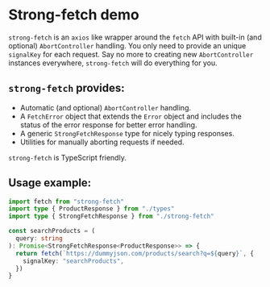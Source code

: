# Strong-fetch demo

`strong-fetch` is an `axios` like wrapper around the `fetch` API with built-in (and optional) `AbortController` handling. You only need to provide an unique `signalKey` for each request. Say no more to creating new `AbortController` instances everywhere, `strong-fetch` will do everything for you.

## `strong-fetch` provides:

- Automatic (and optional) `AbortController` handling.
- A `FetchError` object that extends the `Error` object and includes the status of the error response for better error handling.
- A generic `StrongFetchResponse` type for nicely typing responses.
- Utilities for manually aborting requests if needed.

`strong-fetch` is TypeScript friendly.

## Usage example:

```typescript
import fetch from "strong-fetch"
import type { ProductResponse } from "./types"
import type { StrongFetchResponse } from "./strong-fetch"

const searchProducts = (
  query: string
): Promise<StrongFetchResponse<ProductResponse>> => {
  return fetch(`https://dummyjson.com/products/search?q=${query}`, {
    signalKey: "searchProducts",
  })
}
```
